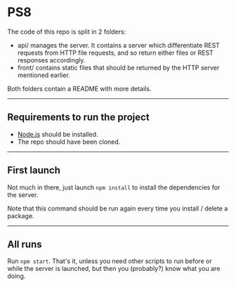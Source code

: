 # PS8

The code of this repo is split in 2 folders:

- api/ manages the server. It contains a server which differentiate REST requests from HTTP file requests, and so
  return either files or REST responses accordingly.
- front/ contains static files that should be returned by the HTTP server mentioned earlier.

Both folders contain a README with more details.

---

## Requirements to run the project

- [Node.js](https://nodejs.org/) should be installed.
- The repo should have been cloned.

---

## First launch

Not much in there, just launch `npm install` to install the dependencies for the server.

Note that this command should be run again every time you install / delete a package.

---

## All runs

Run `npm start`. That's it, unless you need other scripts to run before or while the server is launched,
but then you (probably?) know what you are doing.
